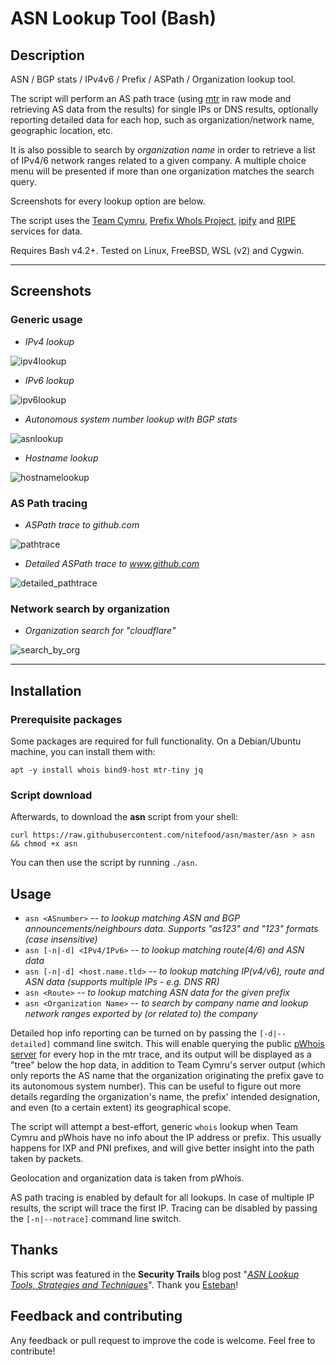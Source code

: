 # ASN Lookup Tool (Bash)

## Description

ASN / BGP stats / IPv4v6 / Prefix / ASPath / Organization lookup tool.

The script will perform an AS path trace (using [mtr](https://github.com/traviscross/mtr) in raw mode and retrieving AS data from the results) for single IPs or DNS results, optionally reporting detailed data for each hop, such as organization/network name, geographic location, etc.

It is also possible to search by _organization name_ in order to retrieve a list of IPv4/6 network ranges related to a given company. A multiple choice menu will be presented if more than one organization matches the search query.

Screenshots for every lookup option are below.

The script uses the [Team Cymru](https://team-cymru.com/community-services/ip-asn-mapping/), [Prefix WhoIs Project](https://pwhois.org/), [ipify](https://www.ipify.org/) and [RIPE](https://stat.ripe.net/) services for data.

Requires Bash v4.2+. Tested on Linux, FreeBSD, WSL (v2) and Cygwin.

---

## Screenshots

### Generic usage ###

* _IPv4 lookup_

![ipv4lookup](https://user-images.githubusercontent.com/24555810/92528238-b9eaae00-f228-11ea-875a-a44eff701f4d.png)

* _IPv6 lookup_

![ipv6lookup](https://user-images.githubusercontent.com/24555810/92528338-e69ec580-f228-11ea-9488-3f762c2d8582.png)

* _Autonomous system number lookup with BGP stats_

![asnlookup](https://user-images.githubusercontent.com/24555810/95152564-a1b97080-078d-11eb-9fcf-47ca60b5bac2.png)

* _Hostname lookup_

![hostnamelookup](https://user-images.githubusercontent.com/24555810/92540333-83229100-f244-11ea-8d3f-2e21d6f04b3b.png)

### AS Path tracing ###

* _ASPath trace to github.com_

![pathtrace](https://user-images.githubusercontent.com/24555810/92540382-b49b5c80-f244-11ea-87a8-9cf460ea192a.png)

* _Detailed ASPath trace to www.github.com_

![detailed_pathtrace](https://user-images.githubusercontent.com/24555810/92541428-46579980-f246-11ea-90da-3a24bdb5e833.png)

### Network search by organization ###

* _Organization search for "cloudflare"_

![search_by_org](https://user-images.githubusercontent.com/24555810/95413230-2beb0b80-092b-11eb-829f-0660f492b4c9.gif)

---

## Installation

### Prerequisite packages

Some packages are required for full functionality. On a Debian/Ubuntu machine, you can install them with:

`apt -y install whois bind9-host mtr-tiny jq`

### Script download

Afterwards, to download the **asn** script from your shell:

`curl https://raw.githubusercontent.com/nitefood/asn/master/asn > asn && chmod +x asn`

You can then use the script by running `./asn`.

## Usage

* `asn <ASnumber>` -- _to lookup matching ASN and BGP announcements/neighbours data. Supports "as123" and "123" formats (case insensitive)_
* `asn [-n|-d] <IPv4/IPv6>` -- _to lookup matching route(4/6) and ASN data_
* `asn [-n|-d] <host.name.tld>` -- _to lookup matching IP(v4/v6), route and ASN data (supports multiple IPs - e.g. DNS RR)_
* `asn <Route>` -- _to lookup matching ASN data for the given prefix_
* `asn <Organization Name>` -- _to search by company name and lookup network ranges exported by (or related to) the company_

Detailed hop info reporting can be turned on by passing the `[-d|--detailed]` command line switch. This will enable querying the public [pWhois server](https://pwhois.org/server.who) for every hop in the mtr trace, and its output will be displayed as a "tree" below the hop data, in addition to Team Cymru's server output (which only reports the AS name that the organization originating the prefix gave to its autonomous system number). This can be useful to figure out more details regarding the organization's name, the prefix' intended designation, and even (to a certain extent) its geographical scope.

The script will attempt a best-effort, generic `whois` lookup when Team Cymru and pWhois have no info about the IP address or prefix. This usually happens for IXP and PNI prefixes, and will give better insight into the path taken by packets.

Geolocation and organization data is taken from pWhois.

AS path tracing is enabled by default for all lookups. In case of multiple IP results, the script will trace the first IP. Tracing can be disabled by passing the `[-n|--notrace]` command line switch.

## Thanks

This script was featured in the **Security Trails** blog post "[_ASN Lookup Tools, Strategies and Techniques_](https://securitytrails.com/blog/asn-lookup#autonomous-system-lookup-script)". Thank you [Esteban](https://www.estebanborges.com/)!

## Feedback and contributing

Any feedback or pull request to improve the code is welcome. Feel free to contribute!
